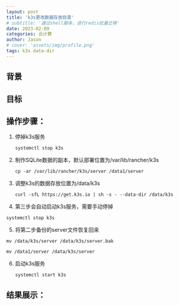 ```yaml
---
layout: post
title: 'k3s更改数据存放目录'
# subtitle: '通过shell脚本，进行redis批量迁移'
date: 2023-02-09
categories: 云计算
author: Jason
# cover: 'assets/img/profile.png'
tags: k3s data-dir
---
```


## 背景

## 目标

## 操作步骤：

1. 停掉k3s服务

   `systemctl stop k3s`

2. 制作SQLite数据的副本，默认部署位置为/var/lib/rancher/k3s

   ```shell
   cp -ar /var/lib/rancher/k3s/server /data1/server
   ```

3. 调整k3s的数据存放位置为/data/k3s

   ```shell
   curl -sfL https://get.k3s.io | sh -s - --data-dir /data/k3s
   ```

   

4.  第三步会自动启动k3s服务，需要手动停掉

   ```shell
   systemctl stop k3s
   ```

   

5.  将第二步备份的server文件恢复回来

   ```shell
   mv /data/k3s/server /data/k3s/server.bak
   
   mv /data1/server /data/k3s/server
   ```

   

6. 启动k3s服务

   ```shell
   systemctl start k3s
   ```

   

## 结果展示：